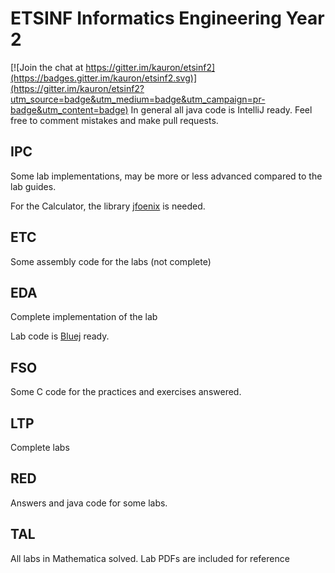 # ETSINF Informatics Engineering Year 2

[![Join the chat at https://gitter.im/kauron/etsinf2](https://badges.gitter.im/kauron/etsinf2.svg)](https://gitter.im/kauron/etsinf2?utm_source=badge&utm_medium=badge&utm_campaign=pr-badge&utm_content=badge)
In general all java code is IntelliJ ready. Feel free to comment mistakes and make pull requests.
## IPC
Some lab implementations, may be more or less advanced compared to the lab guides.

For the Calculator, the library [jfoenix](http://jfoenix.com) is needed.
## ETC
Some assembly code for the labs (not complete)
## EDA
Complete implementation of the lab

Lab code is [Bluej](http://www.bluej.org) ready.
## FSO
Some C code for the practices and exercises answered.
## LTP
Complete labs
## RED
Answers and java code for some labs.
## TAL
All labs in Mathematica solved. Lab PDFs are included for reference
